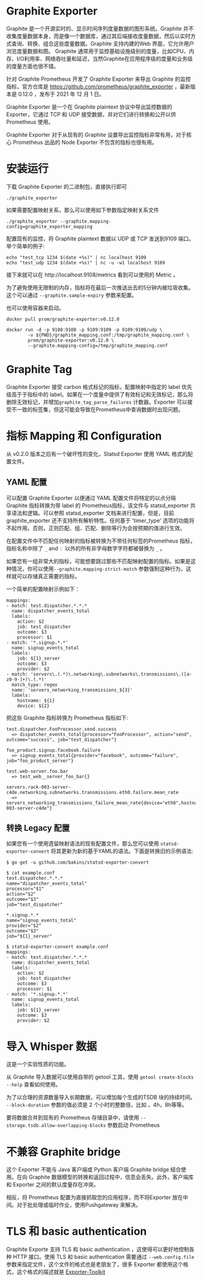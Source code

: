 # Graphite Exporter 

Graphite 是一个开源实时的、显示时间序列度量数据的图形系统。Graphite 并不收集度量数据本身，而是像一个数据库，通过其后端接收度量数据，然后以实时方式查询、转换、组合这些度量数据。Graphite 支持内建的Web 界面，它允许用户浏览度量数据和图。
Graphite 通常用于监控基础设施级别的度量，比如CPU、内存、I/O利用率、网络吞吐量和延迟，当然Graphite在应用程序级的度量和业务级的度量方面也很不错。

针对 Graphite Prometheus 开发了 Graphite Exporter 来导出 Graphite 的监控指标，官方仓库是 https://github.com/prometheus/graphite_exporter ，最新版本是 0.12.0 ，发布于 2021 年 12 月 1 日。


Graphite Exporter 是一个在 Graphite plaintext 协议中导出监控数据的 Exporter，它通过 TCP 和 UDP 接受数据，并对它们进行转换和公开以供 Prometheus 使用。

Graphite Exporter 对于从现有的 Graphite 设置导出监控指标非常有用，对于核心 Prometheus 出品的 Node Exporter 不包含的指标也很有用。

# 安装运行

下载 Graphite Exporter 的二进制包，直接执行即可

```
./graphite_exporter
```

如果需要配置映射关系，那么可以使用如下参数指定映射关系文件

```
./graphite_exporter --graphite.mapping-config=graphite_exporter_mapping
```

配置现有的监控，将 Graphite plaintext 数据以 UDP 或 TCP 发送到9109 端口。举个简单的例子:

```
echo "test_tcp 1234 $(date +%s)" | nc localhost 9109
echo "test_udp 1234 $(date +%s)" | nc -u -w1 localhost 9109
```

接下来就可以在 http://localhost:9108/metrics 看到可以使用的 Metric 。

为了避免使用无限制的内存，指标将在最后一次推送出去的5分钟内被垃圾收集。这个可以通过 `--graphite.sample-expiry` 参数来配置。

也可以使用容器来启动。

```
docker pull prom/graphite-exporter:v0.12.0

docker run -d -p 9108:9108 -p 9109:9109 -p 9109:9109/udp \
        -v ${PWD}/graphite_mapping.conf:/tmp/graphite_mapping.conf \
        prom/graphite-exporter:v0.12.0 \
        --graphite.mapping-config=/tmp/graphite_mapping.conf

```

# Graphite Tag

Graphite Exporter 接受 carbon 格式标记的指标，配置映射中指定的 label 优先级高于于指标中的 label。如果在一个度量中提供了有效标记和无效标记，那么将删除无效标记，并增加`graphite_tag_parse_failures` 计数器。Exporter 可以接受不一致的标签集，但这可能会导致在Prometheus中查询数据时出现问题。

# 指标 Mapping 和 Configuration

从  v0.2.0 版本之后有一个破坏性的变化，Statsd Exporter 使用 YAML 格式的配置文件。

## YAML 配置

可以配置 Graphite Exporter 以便通过 YAML 配置文件将特定的以点分隔 Graphite  指标转换为带 label 的 Prometheus指标，该文件与 statsd_exporter 共享语法和逻辑。可以参照 statsd_exporter 文档来进行配置，但是，目前 graphite_exporter 还不支持所有解析特性。任何基于 'timer_type' 选项的功能将不起作用。否则，正则匹配、组、匹配、删除等行为会按预期的值进行生效。

在配置文件中不匹配任何映射的指标被转换为不带任何标签的Prometheus 指标，指标名称中除了 `_` and `: `以外的所有非字母数字字符都被替换为 `_` 。


如果您有一组非常大的指标，可能想要跳过那些不匹配映射配置的指标。如果是这种情况，你可以使用`--graphite.mapping-strict-match` 参数强制这种行为，这样就可以存储真正需要的指标。

一个简单的配置映射示例如下：

```
mappings:
- match: test.dispatcher.*.*.*
  name: dispatcher_events_total
  labels:
    action: $2
    job: test_dispatcher
    outcome: $3
    processor: $1
- match: '*.signup.*.*'
  name: signup_events_total
  labels:
    job: ${1}_server
    outcome: $3
    provider: $2
- match: 'servers\.(.*)\.networking\.subnetworks\.transmissions\.([a-z0-9-]+)\.(.*)'
  match_type: regex
  name: 'servers_networking_transmissions_${3}'
  labels: 
    hostname: ${1}
    device: ${2}

```
把这些  Graphite 指标转换为  Prometheus 指标如下:

```
test.dispatcher.FooProcessor.send.success
  => dispatcher_events_total{processor="FooProcessor", action="send", outcome="success", job="test_dispatcher"}

foo_product.signup.facebook.failure
  => signup_events_total{provider="facebook", outcome="failure", job="foo_product_server"}

test.web-server.foo.bar
  => test_web__server_foo_bar{}

servers.rack-003-server-c4de.networking.subnetworks.transmissions.eth0.failure.mean_rate
  => servers_networking_transmissions_failure_mean_rate{device="eth0",hostname="rack-003-server-c4de"}

```

## 转换 Legacy 配置
如果您有一个使用遗留映射语法的现有配置文件，那么您可以使用 `statsd-exporter-convert` 将其更新为新的基于YAML的语法。下面是转换旧的示例语法:

```
$ go get -u github.com/bakins/statsd-exporter-convert

$ cat example.conf
test.dispatcher.*.*.*
name="dispatcher_events_total"
processor="$1"
action="$2"
outcome="$3"
job="test_dispatcher"

*.signup.*.*
name="signup_events_total"
provider="$2"
outcome="$3"
job="${1}_server"

$ statsd-exporter-convert example.conf
mappings:
- match: test.dispatcher.*.*.*
  name: dispatcher_events_total
  labels:
    action: $2
    job: test_dispatcher
    outcome: $3
    processor: $1
- match: '*.signup.*.*'
  name: signup_events_total
  labels:
    job: ${1}_server
    outcome: $3
    provider: $2

```


# 导入 Whisper 数据

这是一个实验性质的功能。

从 Graphite 导入数据可以使用自带的  getool 工具，使用  `getool create-blocks --help` 查看如何使用。

为了以合理的资源数量导入长期数据，可以增加每个生成的TSDB 块的持续时间。 `--block-duration` 参数的值必须是 2 个小时的整数倍，比如 ，4h，8h等等。


要将数据合并到现有的 Prometheus 存储目录中，请使用 `--storage.tsdb.allow-overlapping-blocks` 参数启动 Prometheus

# 不兼容 Graphite bridge

这个 Exporter 不能与 Java 客户端或 Python 客户端 Graphite bridge 结合使用。在向 Graphite 数据模型的转换和返回过程中，信息会丢失。此外，客户端库和 Exporter 之间的默认度量存在冲突。


相反，将 Prometheus 配置为直接抓取您的应用程序，而不将Exporter 放在中间。对于批处理或临时作业，使用Pushgateway 来解决。

# TLS 和 basic authentication


Graphite Exporte 支持 TLS 和 basic authentication ，这使得可以更好地控制各种 HTTP 接口。使用 TLS 和 basic authentication 需要通过 `--web.config.file` 参数来指定文件，这个文件的格式也是老朋友了，很多 Exporter 都使用这个格式，这个格式的描述就是 [Exporter-Toolkit](https://github.com/prometheus/exporter-toolkit/blob/master/docs/web-configuration.md)

